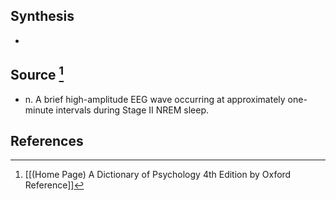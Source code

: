 ## Synthesis
- 
## Source [^1]
- n. A brief high-amplitude EEG wave occurring at approximately one-minute intervals during Stage II NREM sleep.
## References

[^1]: [[(Home Page) A Dictionary of Psychology 4th Edition by Oxford Reference]]